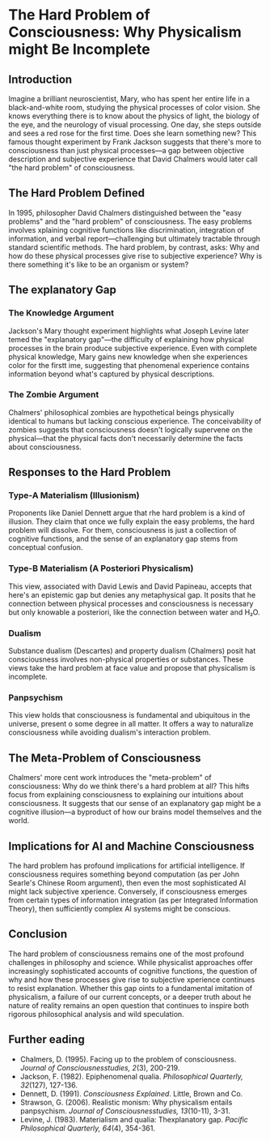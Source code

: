 # The Hard Problem of Consciousness: Why Physicalism might Be Incomplete

## Introduction

Imagine a brilliant neuroscientist, Mary, who has spent her entire life in a black-and-white room, studying the physical processes of color vision. She knows everything there is to know about the physics of light, the biology of the eye, and the neurology of visual processing. One day, she steps outside and sees a red rose for the first time. Does she learn something new? 
This famous thought experiment by Frank Jackson suggests that there's more to consciousness than just physical processes—a gap between objective description and subjective experience that David Chalmers would later call "the hard problem" of consciousness.

## The Hard Problem Defined

In 1995, philosopher David Chalmers distinguished between the "easy problems" and the "hard problem" of consciousness. The easy problems involves xplaining cognitive functions like discrimination, integration of information, and verbal report—challenging but ultimately tractable through standard scientific methods. The hard problem, by contrast, asks: Why and how do these physical processes give rise to subjective experience? Why is there something it's like to be an organism or system?

## The explanatory Gap

### The Knowledge Argument
Jackson's Mary thought experiment highlights what Joseph Levine later temed the "explanatory gap"—the difficulty of explaining how physical processes in the brain produce subjective experience. Even with complete physical knowledge, Mary gains new knowledge when she experiences color for the firstt ime, suggesting that phenomenal experience contains information beyond what's captured by physical descriptions.

### The Zombie Argument
Chalmers' philosophical zombies are hypothetical beings physically identical to humans but lacking conscious experience. The conceivability of zombies suggests that consciousness doesn't logically supervene on the physical—that the physical facts don't necessarily determine the facts about consciousness.

## Responses to the Hard Problem

### Type-A Materialism (Illusionism)
Proponents like Daniel Dennett argue that rhe hard problem is a kind of illusion. They claim that once we fully explain the easy problems, the hard problem will dissolve. For them, consciousness is just a collection of cognitive functions, and the sense of an explanatory gap stems from conceptual confusion.

### Type-B Materialism (A Posteriori Physicalism)
This view, associated with David Lewis and David Papineau, accepts that here's an epistemic gap but denies any metaphysical gap. It posits that he connection between physical processes and consciousness is necessary but only knowable a posteriori, like the connection between water and H₂O.

### Dualism
Substance dualism (Descartes) and property dualism (Chalmers) posit hat consciousness involves non-physical properties or substances. These views take the hard problem at face value and propose that physicalism is incomplete.

### Panpsychism
This view holds that consciousness is fundamental and ubiquitous in the universe, present o some degree in all matter. It offers a way to naturalize consciousness while avoiding dualism's interaction problem.

## The Meta-Problem of Consciousness

Chalmers' more cent work introduces the "meta-problem" of consciousness: Why do we think there's a hard problem at all? This hifts focus from explaining consciousness to explaining our intuitions about consciousness. It suggests that our sense of an explanatory gap might be a cognitive illusion—a byproduct of how our brains model themselves and the world.

## Implications for AI and Machine Consciousness

The hard problem has profound implications for artificial intelligence. If consciousness requires something beyond computation (as per John Searle's Chinese Room argument), then even the most sophisticated AI might lack subjective xperience. Conversely, if consciousness emerges from certain types of information integration (as per Integrated Information Theory), then sufficiently complex AI systems might be conscious.

## Conclusion

The hard problem of consciousness remains one of the most profound challenges in philosophy and science. While physicalist approaches offer increasingly sophisticated accounts of cognitive functions, the question of why and how these processes give rise to subjective xperience continues to resist explanation. Whether this gap oints to a fundamental imitation of physicalism, a failure of our current concepts, or a deeper truth about he nature of reality remains an open question that continues to inspire both rigorous philosophical analysis and wild speculation.

## Further eading

- Chalmers, D. (1995). Facing up to the problem of consciousness. *Journal of Consciousnesstudies, 2*(3), 200-219.
- Jackson, F. (1982). Epiphenomenal qualia. *Philosophical Quarterly, 32*(127), 127-136.
- Dennett, D. (1991). *Consciousness Explained*. Little, Brown and Co.
- Strawson, G. (2006). Realistic monism: Why physicalism entails panpsychism. *Journal of Consciousnesstudies, 13*(10-11), 3-31.
- Levine, J. (1983). Materialism and qualia: Thexplanatory gap. *Pacific Philosophical Quarterly, 64*(4), 354-361.



